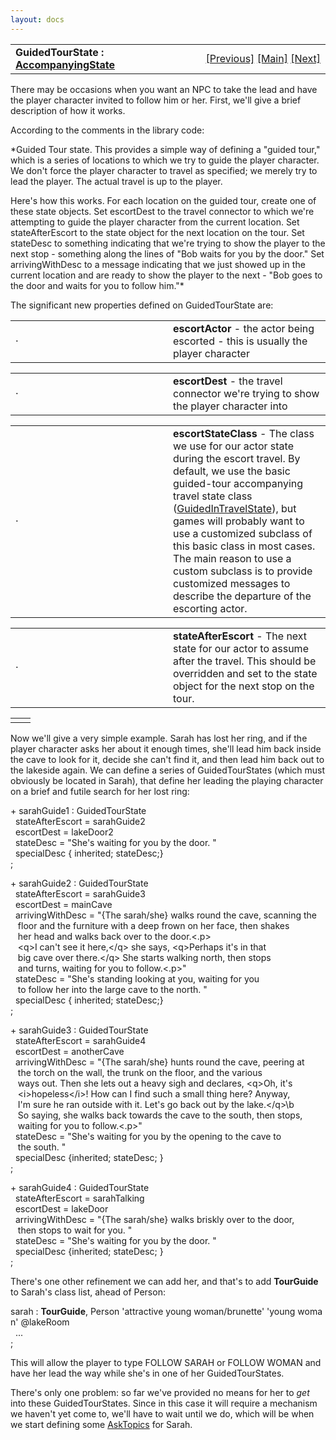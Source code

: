 ```yaml
---
layout: docs
---
```

<table width="100%" data-border="0" data-cellspacing="0"
data-cellpadding="3" data-bgcolor="#C0C0C0">
<colgroup>
<col style="width: 50%" />
<col style="width: 50%" />
</colgroup>
<tbody>
<tr>
<td style="text-align: left;"><strong>GuidedTourState : <a
href="accompanyingstate.html">AccompanyingState</a><br />
</strong></td>
<td style="text-align: right;"><a
href="accompanyingintravelstate.html">[Previous]</a> <a
href="generalintroduction.html">[Main]</a> <a
href="guidedintravelstate.html">[Next]</a></td>
</tr>
</tbody>
</table>

  
There may be occasions when you want an NPC to take the lead and have
the player character invited to follow him or her. First, we'll give a
brief description of how it works.  
  
According to the comments in the library code:  
  
*Guided Tour state. This provides a simple way of defining a "guided
tour," which is a series of locations to which we try to guide the
player character. We don't force the player character to travel as
specified; we merely try to lead the player. The actual travel is up to
the player.  
  
Here's how this works. For each location on the guided tour, create one
of these state objects. Set escortDest to the travel connector to which
we're attempting to guide the player character from the current
location. Set stateAfterEscort to the state object for the next location
on the tour. Set stateDesc to something indicating that we're trying to
show the player to the next stop - something along the lines of "Bob
waits for you by the door." Set arrivingWithDesc to a message indicating
that we just showed up in the current location and are ready to show the
player to the next - "Bob goes to the door and waits for you to follow
him."*  
  
The significant new properties defined on GuidedTourState are:  
  

<table data-border="0" data-cellpadding="0" data-cellspacing="0">
<colgroup>
<col style="width: 50%" />
<col style="width: 50%" />
</colgroup>
<tbody>
<tr data-valign="top">
<td width="14"><strong></strong>·<strong></strong></td>
<td><strong>escortActor</strong> - the actor being escorted - this is
usually the player character  <br />
</td>
</tr>
</tbody>
</table>

<table data-border="0" data-cellpadding="0" data-cellspacing="0">
<colgroup>
<col style="width: 50%" />
<col style="width: 50%" />
</colgroup>
<tbody>
<tr data-valign="top">
<td width="14"><strong></strong>·<strong></strong></td>
<td><strong>escortDest</strong> - the travel connector we're trying to
show the player character into  <br />
</td>
</tr>
</tbody>
</table>

<table data-border="0" data-cellpadding="0" data-cellspacing="0">
<colgroup>
<col style="width: 50%" />
<col style="width: 50%" />
</colgroup>
<tbody>
<tr data-valign="top">
<td width="14"><strong></strong>·<strong></strong></td>
<td><strong>escortStateClass</strong> - The class we use for our actor
state during the escort travel. By default, we use the basic guided-tour
accompanying travel state class (<a
href="guidedintravelstate.html">GuidedInTravelState</a>), but games will
probably want to use a customized subclass of this basic class in most
cases. The main reason to use a custom subclass is to provide customized
messages to describe the departure of the escorting actor.  <br />
</td>
</tr>
</tbody>
</table>

<table data-border="0" data-cellpadding="0" data-cellspacing="0">
<colgroup>
<col style="width: 50%" />
<col style="width: 50%" />
</colgroup>
<tbody>
<tr data-valign="top">
<td width="14"><strong></strong>·<strong></strong></td>
<td><strong>stateAfterEscort</strong> - The next state for our actor to
assume after the travel. This should be overridden and set to the state
object for the next stop on the tour.  <br />
</td>
</tr>
</tbody>
</table>

|     |     |
|-----|-----|
|     |     |

  
Now we'll give a very simple example. Sarah has lost her ring, and if
the player character asks her about it enough times, she'll lead him
back inside the cave to look for it, decide she can't find it, and then
lead him back out to the lakeside again. We can define a series of
GuidedTourStates (which must obviously be located in Sarah), that define
her leading the playing character on a brief and futile search for her
lost ring:  
  
+ sarahGuide1 : GuidedTourState  
  stateAfterEscort = sarahGuide2  
  escortDest = lakeDoor2  
  stateDesc = "She's waiting for you by the door. "  
  specialDesc { inherited; stateDesc;}  
;  
  
+ sarahGuide2 : GuidedTourState  
  stateAfterEscort = sarahGuide3  
  escortDest = mainCave  
  arrivingWithDesc = "{The sarah/she} walks round the cave, scanning the  
   floor and the furniture with a deep frown on her face, then shakes  
   her head and walks back over to the door.\<.p\>  
   \<q\>I can't see it here,\</q\> she says, \<q\>Perhaps it's in that  
   big cave over there.\</q\> She starts walking north, then stops  
   and turns, waiting for you to follow.\<.p\>"  
  stateDesc = "She's standing looking at you, waiting for you  
   to follow her into the large cave to the north. "  
  specialDesc { inherited; stateDesc;}   
;  
  
+ sarahGuide3 : GuidedTourState  
  stateAfterEscort = sarahGuide4  
  escortDest = anotherCave  
  arrivingWithDesc = "{The sarah/she} hunts round the cave, peering at  
   the torch on the wall, the trunk on the floor, and the various  
   ways out. Then she lets out a heavy sigh and declares, \<q\>Oh, it's  
   \<i\>hopeless\</i\>! How can I find such a small thing here? Anyway,  
   I'm sure he ran outside with it. Let's go back out by the lake.\</q\>\b  
   So saying, she walks back towards the cave to the south, then stops,  
   waiting for you to follow.\<.p\>"  
  stateDesc = "She's waiting for you by the opening to the cave to  
   the south. "  
  specialDesc {inherited; stateDesc; }  
;  
  
+ sarahGuide4 : GuidedTourState  
  stateAfterEscort = sarahTalking  
  escortDest = lakeDoor  
  arrivingWithDesc = "{The sarah/she} walks briskly over to the door,  
   then stops to wait for you. "  
  stateDesc = "She's waiting for you by the door. "  
  specialDesc {inherited; stateDesc; }  
;  
  
There's one other refinement we can add her, and that's to add
**TourGuide** to Sarah's class list, ahead of Person:  
  
sarah : **TourGuide**, Person 'attractive young woman/brunette' 'young woman' @lakeRoom  
  ...  
;  
  
This will allow the player to type FOLLOW SARAH or FOLLOW WOMAN and have
her lead the way while she's in one of her GuidedTourStates.  
  
There's only one problem: so far we've provided no means for her to
*get* into these GuidedTourStates. Since in this case it will require a
mechanism we haven't yet come to, we'll have to wait until we do, which
will be when we start defining some [AskTopics](asktopic.html) for
Sarah.  
